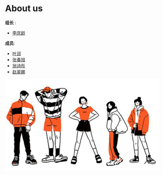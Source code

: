 # About us
**组长** :
- [李庆龄](lql.md)

**成员**:
- [叶润](yr.md)
- [张春旭](zcx.md)
- [翁诗彤](wst.md)
- [赵翠娜](zcn.md)

![Group image](/_media/group.png)

